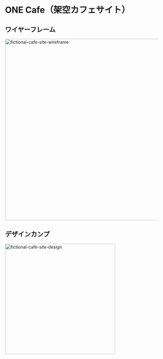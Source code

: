 # ONE Cafe（架空カフェサイト）

## ワイヤーフレーム
<img width="596" alt="fictional-cafe-site-wireframe" src="https://user-images.githubusercontent.com/79129786/134610665-6cb799f6-8e78-466c-ad5c-99ab304795a5.png">

## デザインカンプ
<img width="362" alt="fictional-cafe-site-design" src="https://user-images.githubusercontent.com/79129786/135186942-b46573db-38ed-430f-8e9d-d309bc1df672.png">